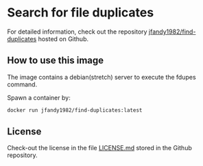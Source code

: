 # Search for file duplicates

For detailed information, check out the repository [jfandy1982/find-duplicates](https://github.com/jfandy1982/find-duplicates/) hosted on Github.

## How to use this image

The image contains a debian(stretch) server to execute the fdupes command.

Spawn a container by:

```bash
docker run jfandy1982/find-duplicates:latest
```

## License

Check-out the license in the file [LICENSE.md](https://github.com/jfandy1982/find-duplicates/blob/main/LICENSE.md) stored in the Github repository.
